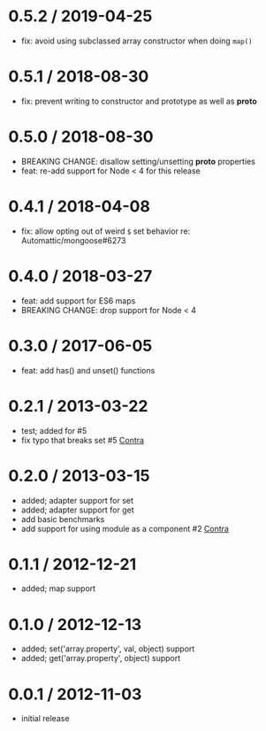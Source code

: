 # 0.5.2 / 2019-04-25

- fix: avoid using subclassed array constructor when doing `map()`

# 0.5.1 / 2018-08-30

- fix: prevent writing to constructor and prototype as well as **proto**

# 0.5.0 / 2018-08-30

- BREAKING CHANGE: disallow setting/unsetting **proto** properties
- feat: re-add support for Node < 4 for this release

# 0.4.1 / 2018-04-08

- fix: allow opting out of weird `$` set behavior re: Automattic/mongoose#6273

# 0.4.0 / 2018-03-27

- feat: add support for ES6 maps
- BREAKING CHANGE: drop support for Node < 4

# 0.3.0 / 2017-06-05

- feat: add has() and unset() functions

# 0.2.1 / 2013-03-22

- test; added for #5
- fix typo that breaks set #5 [Contra](https://github.com/Contra)

# 0.2.0 / 2013-03-15

- added; adapter support for set
- added; adapter support for get
- add basic benchmarks
- add support for using module as a component #2 [Contra](https://github.com/Contra)

# 0.1.1 / 2012-12-21

- added; map support

# 0.1.0 / 2012-12-13

- added; set('array.property', val, object) support
- added; get('array.property', object) support

# 0.0.1 / 2012-11-03

- initial release
